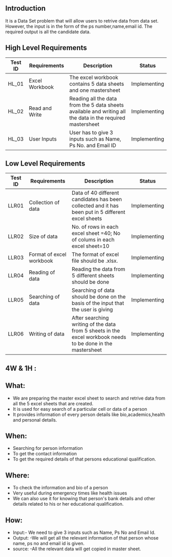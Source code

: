 
## Introduction
It is a Data Set problem that will allow users to retrive data from data set. However, the input is in the form of the ps number,name,email id. The required output is  all the candidate data.



## High Level Requirements 

| **Test ID** | **Requirements**| **Description** | **Status** |
|-------------|-----------------|-----------------|------------|
|HL_01        |  Excel Workbook | The excel workbook contains 5 data sheets and one mastersheet | Implementing|
|HL_02        |  Read and Write | Reading all the data from the 5 data sheets available and writing all the data in the required mastersheet| Implementing |
|HL_03        |  User Inputs    | User has to give 3 inputs such as Name, Ps No. and Email ID| Implementing |



## Low Level Requirements 

| **Test ID** | **Requirements**| **Description** | **Status** |
|-------------|-----------------|-----------------|------------|
| LLR01       | Collection of data | Data of 40 different candidates has been collected and it has been put in 5 different excel sheets| Implementing|
| LLR02       | Size of data | No. of rows in each excel sheet =40; No of colums in each excel sheet=10| Implementing |
| LLR03       | Format of excel workbook | The format of excel file should be .xlsx.| Implementing |
| LLR04       | Reading of data  | Reading the data from 5 different sheets should be done| Implementing |
| LLR05       | Searching of data | Searching of data should be done on the basis of the input that the user is giving | Implementing |
| LLR06       | Writing of data | After searching writing of the data from 5 sheets in the excel workbook needs to be done in the mastersheet | Implementing |


## 4W & 1H : 
## What:
 *	We are preparing the master excel sheet to search and retrive data from all the 5 excel sheets that are created.
 *	It is used for easy search of a particular cell or data of a person
 *	It provides information of every person details like bio,academics,health and personal details.


## When:
*	Searching for person information
*	To get the contact information
*	To get the required details of that persons educational qualification.



## Where:
*	To check the information and bio of a person
*	Very useful during emergency times like health issues
*	We can also use it for knowing that person's bank details and other details related to his or her educational qualification. 



## How:
*	Input:- We need to give 3 inputs such as Name, Ps No and Email Id.
*	Output: -We will get all the relevant information of that person whose name, ps no and email id is given. 
*	source: -All the relevant data will get copied in master sheet.
